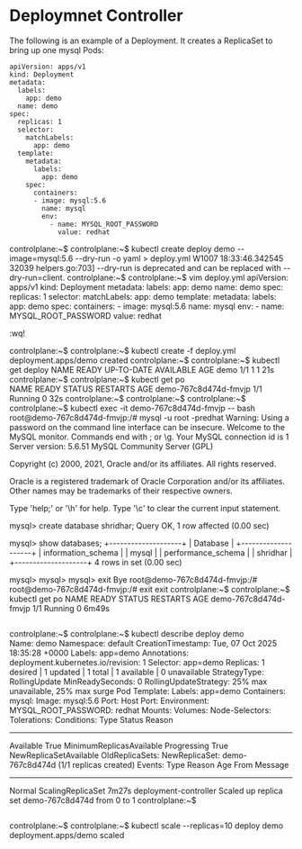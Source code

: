 # Deploymnet Controller
The following is an example of a Deployment. It creates a ReplicaSet to bring up one mysql Pods:
```
apiVersion: apps/v1
kind: Deployment
metadata:
  labels:
    app: demo
  name: demo
spec:
  replicas: 1
  selector:
    matchLabels:
      app: demo
  template:
    metadata:
      labels:
        app: demo
    spec:
      containers:
      - image: mysql:5.6
        name: mysql
        env:
          - name: MYSQL_ROOT_PASSWORD
            value: redhat

```
controlplane:~$ 
controlplane:~$ kubectl  create  deploy  demo  --image=mysql:5.6  --dry-run -o yaml  >  deploy.yml
W1007 18:33:46.342545   32039 helpers.go:703] --dry-run is deprecated and can be replaced with --dry-run=client.
controlplane:~$ 
controlplane:~$ vim  deploy.yml 
apiVersion: apps/v1
kind: Deployment
metadata:
  labels:
    app: demo
  name: demo
spec:
  replicas: 1
  selector:
    matchLabels:
      app: demo
  template:
    metadata:
      labels:
        app: demo
    spec:
      containers:
      - image: mysql:5.6
        name: mysql
        env:
          - name: MYSQL_ROOT_PASSWORD
            value: redhat

  :wq!
  
controlplane:~$ 
controlplane:~$ kubectl  create  -f   deploy.yml 
deployment.apps/demo created
controlplane:~$ 
controlplane:~$ kubectl  get  deploy
NAME   READY   UP-TO-DATE   AVAILABLE   AGE
demo   1/1     1            1           21s
controlplane:~$ 
controlplane:~$ kubectl  get  po    
NAME                    READY   STATUS    RESTARTS   AGE
demo-767c8d474d-fmvjp   1/1     Running   0          32s
controlplane:~$ 
controlplane:~$
controlplane:~$ 
controlplane:~$ kubectl  exec  -it  demo-767c8d474d-fmvjp -- bash
root@demo-767c8d474d-fmvjp:/# mysql -u root -predhat
Warning: Using a password on the command line interface can be insecure.
Welcome to the MySQL monitor.  Commands end with ; or \g.
Your MySQL connection id is 1
Server version: 5.6.51 MySQL Community Server (GPL)

Copyright (c) 2000, 2021, Oracle and/or its affiliates. All rights reserved.

Oracle is a registered trademark of Oracle Corporation and/or its
affiliates. Other names may be trademarks of their respective
owners.

Type 'help;' or '\h' for help. Type '\c' to clear the current input statement.

mysql> create database shridhar;
Query OK, 1 row affected (0.00 sec)

mysql> show databases;
+--------------------+
| Database           |
+--------------------+
| information_schema |
| mysql              |
| performance_schema |
| shridhar           |
+--------------------+
4 rows in set (0.00 sec)

mysql> 
mysql> 
mysql> exit
Bye
root@demo-767c8d474d-fmvjp:/# 
root@demo-767c8d474d-fmvjp:/# exit
exit
controlplane:~$ 
controlplane:~$ kubectl  get  po
NAME                    READY   STATUS    RESTARTS   AGE
demo-767c8d474d-fmvjp   1/1     Running   0          6m49s
```
```
controlplane:~$ 
controlplane:~$ kubectl  describe  deploy  demo     
Name:                   demo
Namespace:              default
CreationTimestamp:      Tue, 07 Oct 2025 18:35:28 +0000
Labels:                 app=demo
Annotations:            deployment.kubernetes.io/revision: 1
Selector:               app=demo
Replicas:               1 desired | 1 updated | 1 total | 1 available | 0 unavailable
StrategyType:           RollingUpdate
MinReadySeconds:        0
RollingUpdateStrategy:  25% max unavailable, 25% max surge
Pod Template:
  Labels:  app=demo
  Containers:
   mysql:
    Image:      mysql:5.6
    Port:       <none>
    Host Port:  <none>
    Environment:
      MYSQL_ROOT_PASSWORD:  redhat
    Mounts:                 <none>
  Volumes:                  <none>
  Node-Selectors:           <none>
  Tolerations:              <none>
Conditions:
  Type           Status  Reason
  ----           ------  ------
  Available      True    MinimumReplicasAvailable
  Progressing    True    NewReplicaSetAvailable
OldReplicaSets:  <none>
NewReplicaSet:   demo-767c8d474d (1/1 replicas created)
Events:
  Type    Reason             Age    From                   Message
  ----    ------             ----   ----                   -------
  Normal  ScalingReplicaSet  7m27s  deployment-controller  Scaled up replica set demo-767c8d474d from 0 to 1
controlplane:~$ 
```
```
controlplane:~$ 
controlplane:~$ kubectl   scale --replicas=10  deploy demo 
deployment.apps/demo scaled
```
